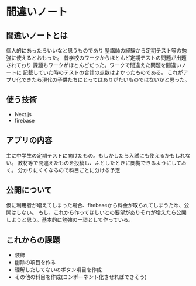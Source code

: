 # 間違いノート

## 間違いノートとは
個人的にあったらいいなと思うものであり
塾講師の経験から定期テスト等の勉強に使えるとおもった。
昔学校のワークからほとんど定期テストの問題が出題されており
課題もワークがほとんどだった。ワークで間違えた問題を間違いノートに
記載していた時のテストの合計の点数はよかったものである。
これがアプリ化できたら現代の子供たちにとってはありがたいものではないかと思った。

## 使う技術
- Next.js
- firebase

## アプリの内容
主に中学生の定期テストに向けたもの。もしかしたら入試にも使えるかもしれない。
教材等で間違えたものを投稿し、ふとしたときに閲覧できるようにしておく。
分かりにくくなるので科目ごとに分ける予定

## 公開について
仮に利用者が増えてしまった場合、firebaseから料金が取られてしまうため、公開はしない。
もし、これから作ってほしいとの要望がありそれが増えたら公開しようと思う。基本的に勉強の一環として作っている。

## これからの課題
- 装飾
- 削除の項目を作る
- 理解したしてないのボタン項目を作成
- その他の科目を作成(コンポーネント化させればできそう)
